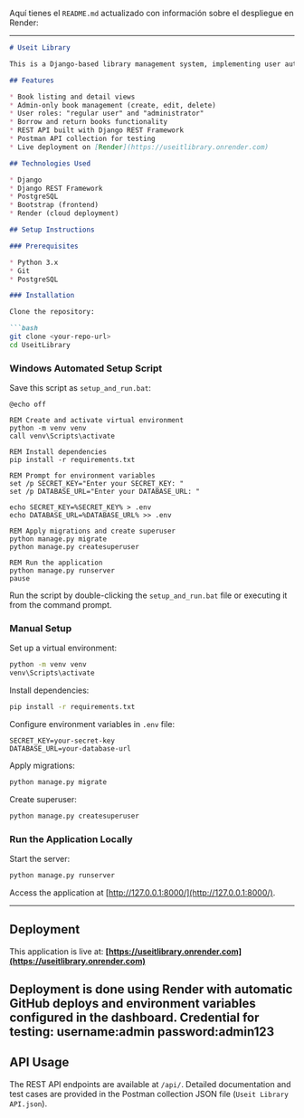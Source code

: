 Aquí tienes el `README.md` actualizado con información sobre el despliegue en Render:

---

````markdown
# Useit Library

This is a Django-based library management system, implementing user authentication, book management, borrowing, and returning functionalities.

## Features

* Book listing and detail views
* Admin-only book management (create, edit, delete)
* User roles: "regular user" and "administrator"
* Borrow and return books functionality
* REST API built with Django REST Framework
* Postman API collection for testing
* Live deployment on [Render](https://useitlibrary.onrender.com)

## Technologies Used

* Django
* Django REST Framework
* PostgreSQL
* Bootstrap (frontend)
* Render (cloud deployment)

## Setup Instructions

### Prerequisites

* Python 3.x
* Git
* PostgreSQL

### Installation

Clone the repository:

```bash
git clone <your-repo-url>
cd UseitLibrary
````

### Windows Automated Setup Script

Save this script as `setup_and_run.bat`:

```batch
@echo off

REM Create and activate virtual environment
python -m venv venv
call venv\Scripts\activate

REM Install dependencies
pip install -r requirements.txt

REM Prompt for environment variables
set /p SECRET_KEY="Enter your SECRET_KEY: "
set /p DATABASE_URL="Enter your DATABASE_URL: "

echo SECRET_KEY=%SECRET_KEY% > .env
echo DATABASE_URL=%DATABASE_URL% >> .env

REM Apply migrations and create superuser
python manage.py migrate
python manage.py createsuperuser

REM Run the application
python manage.py runserver
pause
```

Run the script by double-clicking the `setup_and_run.bat` file or executing it from the command prompt.

### Manual Setup

Set up a virtual environment:

```bash
python -m venv venv
venv\Scripts\activate
```

Install dependencies:

```bash
pip install -r requirements.txt
```

Configure environment variables in `.env` file:

```env
SECRET_KEY=your-secret-key
DATABASE_URL=your-database-url
```

Apply migrations:

```bash
python manage.py migrate
```

Create superuser:

```bash
python manage.py createsuperuser
```

### Run the Application Locally

Start the server:

```bash
python manage.py runserver
```

Access the application at [http://127.0.0.1:8000/](http://127.0.0.1:8000/).

---

## Deployment

This application is live at:
**[https://useitlibrary.onrender.com](https://useitlibrary.onrender.com)**

Deployment is done using Render with automatic GitHub deploys and environment variables configured in the dashboard.
Credential for testing:
username:admin
password:admin123
---

## API Usage

The REST API endpoints are available at `/api/`.
Detailed documentation and test cases are provided in the Postman collection JSON file (`Useit Library API.json`).
